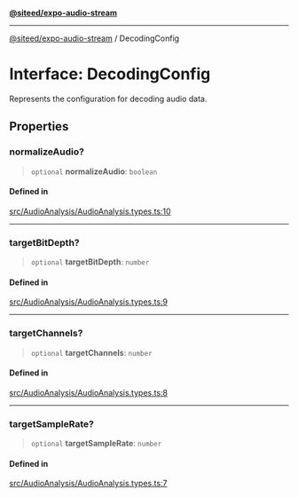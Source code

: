 [**@siteed/expo-audio-stream**](../README.md)

***

[@siteed/expo-audio-stream](../README.md) / DecodingConfig

# Interface: DecodingConfig

Represents the configuration for decoding audio data.

## Properties

### normalizeAudio?

> `optional` **normalizeAudio**: `boolean`

#### Defined in

[src/AudioAnalysis/AudioAnalysis.types.ts:10](https://github.com/deeeed/expo-audio-stream/blob/cbc3d10661a415811f1fe46cb3acaf63451a9df9/packages/expo-audio-stream/src/AudioAnalysis/AudioAnalysis.types.ts#L10)

***

### targetBitDepth?

> `optional` **targetBitDepth**: `number`

#### Defined in

[src/AudioAnalysis/AudioAnalysis.types.ts:9](https://github.com/deeeed/expo-audio-stream/blob/cbc3d10661a415811f1fe46cb3acaf63451a9df9/packages/expo-audio-stream/src/AudioAnalysis/AudioAnalysis.types.ts#L9)

***

### targetChannels?

> `optional` **targetChannels**: `number`

#### Defined in

[src/AudioAnalysis/AudioAnalysis.types.ts:8](https://github.com/deeeed/expo-audio-stream/blob/cbc3d10661a415811f1fe46cb3acaf63451a9df9/packages/expo-audio-stream/src/AudioAnalysis/AudioAnalysis.types.ts#L8)

***

### targetSampleRate?

> `optional` **targetSampleRate**: `number`

#### Defined in

[src/AudioAnalysis/AudioAnalysis.types.ts:7](https://github.com/deeeed/expo-audio-stream/blob/cbc3d10661a415811f1fe46cb3acaf63451a9df9/packages/expo-audio-stream/src/AudioAnalysis/AudioAnalysis.types.ts#L7)
